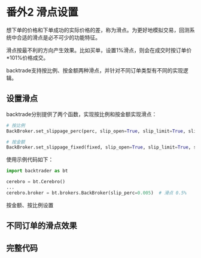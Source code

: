 # 番外2 滑点设置

想下单的价格和下单成功的实际价格的差，称为滑点。为更好地模拟交易，回测系统中合适的滑点是必不可少的功能特征。

滑点按最不利的方向产生效果。比如买单，设置1%滑点，则会在成交时按订单价*101%价格成交。

backtrade支持按比例、按金额两种滑点，并针对不同订单类型有不同的实现逻辑。

## 设置滑点

backtrade分别提供了两个函数，实现按比例和按金额实现滑点：

```python
# 按比例
BackBroker.set_slippage_perc(perc, slip_open=True, slip_limit=True, slip_match=True, slip_out=False)

# 按金额
BackBroker.set_slippage_fixed(fixed, slip_open=True, slip_limit=True, slip_match=True, slip_out=False)
```

使用示例代码如下：

```python
import backtrader as bt

cerebro = bt.Cerebro()
...
cerebro.broker = bt.brokers.BackBroker(slip_perc=0.005)  # 滑点 0.5%

```

按金额、按比例设置

## 不同订单的滑点效果


## 完整代码

